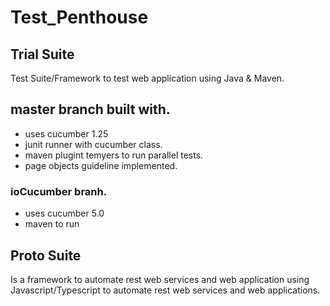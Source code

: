 # Test_Penthouse

## Trial Suite

Test Suite/Framework to test web application using Java & Maven.

## master branch built with.
* uses cucumber 1.25 
* junit runner with cucumber class.
* maven plugint temyers to run parallel tests.
* page objects guideline implemented.

### ioCucumber branh.
* uses cucumber 5.0 
* maven to run 

## Proto Suite

Is a framework to automate rest web services and web application using Javascript/Typescript to automate rest web services and web applications. 

